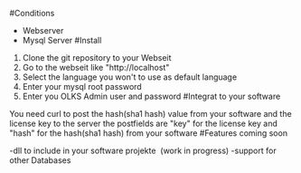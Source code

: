 #Conditions

- Webserver
- Mysql Server 
#Install

1. Clone the git repository to your Webseit 
2. Go to the webseit like "http://localhost" 
3. Select the language you won't to use as default language
4. Enter your mysql root password 
5. Enter you OLKS Admin user and password 
#Integrat to your software 

You need curl to post the hash(sha1 hash) value from your software and the license key to the server the postfields are "key" for the license key and "hash" for the hash(sha1 hash) from your software
#Features coming soon 

-dll to include in your software projekte  (work in progress)
-support for other Databases 
